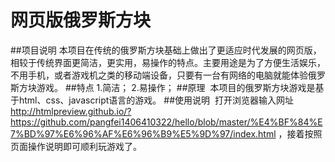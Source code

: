 # 网页版俄罗斯方块
##项目说明
  本项目在传统的俄罗斯方块基础上做出了更适应时代发展的网页版，相较于传统界面更简洁，更实用，易操作的特点。主要用途是为了方便生活娱乐，不用手机，或者游戏机之类的移动端设备，只要有一台有网络的电脑就能体验俄罗斯方块游戏。
##特点
  1.简洁；
  2.易操作；
##原理
  本项目的俄罗斯方块游戏是基于html、css、javascript语言的游戏。
##使用说明
  打开浏览器输入网址 http://htmlpreview.github.io/?https://github.com/pangfei1406410322/hello/blob/master/%E4%BF%84%E7%BD%97%E6%96%AF%E6%96%B9%E5%9D%97/index.html ，接着按照页面操作说明即可顺利玩游戏了。
